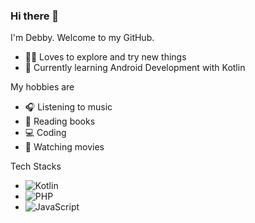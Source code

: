 ### Hi there 👋


<!-- **debbyagestira/debbyagestira** is a ✨ _special_ ✨ repository because its `README.md` (this file) appears on your GitHub profile. -->

I'm Debby. Welcome to my GitHub.
- 👩‍💻 Loves to explore and try new things
- 🌱 Currently learning Android Development with Kotlin
  

My hobbies are
- 🎧 Listening to music
- 📖 Reading books
- 💻 Coding
- 🎥 Watching movies


Tech Stacks
- ![Kotlin](https://img.shields.io/badge/kotlin-%237F52FF.svg?style=for-the-badge&logo=kotlin&logoColor=white)
- ![PHP](https://img.shields.io/badge/php-%23777BB4.svg?style=for-the-badge&logo=php&logoColor=white)
- ![JavaScript](https://img.shields.io/badge/javascript-%23323330.svg?style=for-the-badge&logo=javascript&logoColor=%23F7DF1E)

<!--
<p align="left">
<a href="https://github.com/debbyagestira">
  <img height="180em" src="https://github-readme-stats-eight-theta.vercel.app/api?username=debbyagestira&show_icons=true&theme=algolia&include_all_commits=true&count_private=true"/>
  <img height="180em" src="https://github-readme-stats-eight-theta.vercel.app/api/top-langs/?username=debbyagestira&layout=compact&langs_count=8&theme=algolia"/>
</a>
</p> -->
